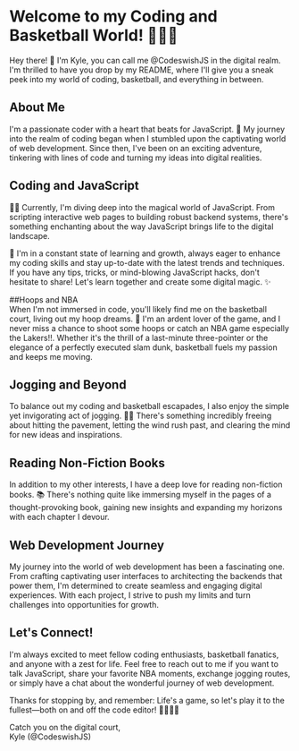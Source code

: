 # Welcome to my Coding and Basketball World! 🏀👨‍💻  
Hey there! 👋 I'm Kyle, you can call me @CodeswishJS in the digital realm. I'm thrilled to have you drop by my README, where I'll give you a sneak peek into my world of coding, basketball, and everything in between.

## About Me  
I'm a passionate coder with a heart that beats for JavaScript. 🚀 My journey into the realm of coding began when I stumbled upon the captivating world of web development. Since then, I've been on an exciting adventure, tinkering with lines of code and turning my ideas into digital realities.

## Coding and JavaScript  
👨‍💻 Currently, I'm diving deep into the magical world of JavaScript. From scripting interactive web pages to building robust backend systems, there's something enchanting about the way JavaScript brings life to the digital landscape.

🌱 I'm in a constant state of learning and growth, always eager to enhance my coding skills and stay up-to-date with the latest trends and techniques. If you have any tips, tricks, or mind-blowing JavaScript hacks, don't hesitate to share! Let's learn together and create some digital magic. ✨

##Hoops and NBA  
When I'm not immersed in code, you'll likely find me on the basketball court, living out my hoop dreams. 🏀 I'm an ardent lover of the game, and I never miss a chance to shoot some hoops or catch an NBA game especially the Lakers!!. Whether it's the thrill of a last-minute three-pointer or the elegance of a perfectly executed slam dunk, basketball fuels my passion and keeps me moving.

## Jogging and Beyond  
To balance out my coding and basketball escapades, I also enjoy the simple yet invigorating act of jogging. 🏃‍♂️ There's something incredibly freeing about hitting the pavement, letting the wind rush past, and clearing the mind for new ideas and inspirations.

## Reading Non-Fiction Books  
In addition to my other interests, I have a deep love for reading non-fiction books. 📚 There's nothing quite like immersing myself in the pages of a thought-provoking book, gaining new insights and expanding my horizons with each chapter I devour.

## Web Development Journey  
My journey into the world of web development has been a fascinating one. From crafting captivating user interfaces to architecting the backends that power them, I'm determined to create seamless and engaging digital experiences. With each project, I strive to push my limits and turn challenges into opportunities for growth.

## Let's Connect!  
I'm always excited to meet fellow coding enthusiasts, basketball fanatics, and anyone with a zest for life. Feel free to reach out to me if you want to talk JavaScript, share your favorite NBA moments, exchange jogging routes, or simply have a chat about the wonderful journey of web development.

Thanks for stopping by, and remember: Life's a game, so let's play it to the fullest—both on and off the code editor! 🚀🏀🏃‍♂️

Catch you on the digital court,  
Kyle (@CodeswishJS)
